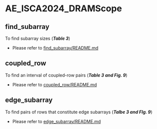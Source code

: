 # AE_ISCA2024_DRAMScope

## find_subarray
To find subarray sizes (***Table 3***)
* Please refer to [find_subarray/README.md](find_subarray/README.md)

## coupled_row
To find an interval of coupled-row pairs (***Table 3 and Fig. 9***)
* Please refer to [coupled_row/README.md](coupled_row/README.md)

## edge_subarray
To find pairs of rows that constitute edge subarrays (***Talbe 3 and FIg. 9***)
* Please refer to [edge_subarray/README.md](edge_subarray/README.md)